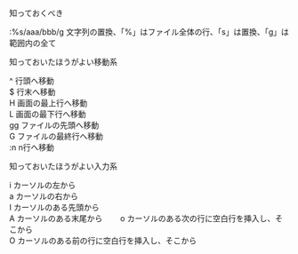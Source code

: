 知っておくべき  

:%s/aaa/bbb/g 文字列の置換、「%」はファイル全体の行、「s」は置換、「g」は範囲内の全て  



知っておいたほうがよい移動系  

^ 行頭へ移動  
$ 行末へ移動  
H 画面の最上行へ移動  
L 画面の最下行へ移動  
gg ファイルの先頭へ移動  
G ファイルの最終行へ移動  
:n n行へ移動  

知っておいたほうがよい入力系  

i カーソルの左から  
a カーソルの右から  
I カーソルのある先頭から  
A カーソルのある末尾から　　
o カーソルのある次の行に空白行を挿入し、そこから  
O カーソルのある前の行に空白行を挿入し、そこから  

